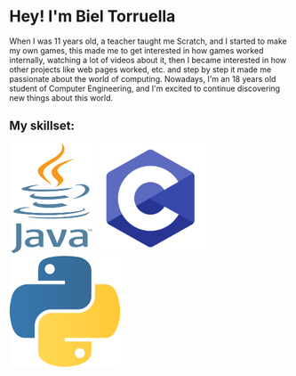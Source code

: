 <!DOCTYPE html>
<html lang="ca">
<body>
    <h1>Hey! I'm Biel Torruella</h1>
    <p>When I was 11 years old, a teacher taught me Scratch, and I started to make my own games, this made me to get interested in how games worked internally, watching a lot of videos about it, then I became interested in how other projects like web pages worked, etc. and step by step it made me passionate about the world of computing.
Nowadays, I'm an 18 years old student of Computer Engineering, and I'm excited to continue discovering new things about this world.</p>
    <h2>My skillset:</h2>
    <div class="skills">
        <img src="java.png" alt="Java" width = "150" height = "200">
        <img src="c.png" alt="C" width = "200" height = "200">
        <img src="python.png" alt="Python" width = "200" height = "200">
    </div>
</body>
</html>
